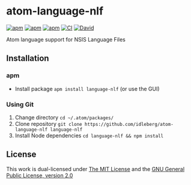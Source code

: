 # atom-language-nlf

[![apm](https://flat.badgen.net/apm/license/language-nlf)](https://atom.io/packages/language-nlf)
[![apm](https://flat.badgen.net/apm/v/language-nlf)](https://atom.io/packages/language-nlf)
[![apm](https://flat.badgen.net/apm/dl/language-nlf)](https://atom.io/packages/language-nlf)
[![CI](https://img.shields.io/github/workflow/status/idleberg/atom-language-nlf/CI?style=flat-square)](https://github.com/idleberg/atom-language-nlf/actions)
[![David](https://flat.badgen.net/david/dev/idleberg/atom-language-nlf)](https://david-dm.org/idleberg/atom-language-nlf?type=dev)

Atom language support for NSIS Language Files

## Installation

### apm

* Install package `apm install language-nlf` (or use the GUI)

### Using Git

1. Change directory `cd ~/.atom/packages/`
2. Clone repository `git clone https://github.com/idleberg/atom-language-nlf language-nlf`
3. Install Node dependencies `cd language-nlf && npm install`

## License

This work is dual-licensed under [The MIT License](https://opensource.org/licenses/MIT) and the [GNU General Public License, version 2.0](https://opensource.org/licenses/GPL-2.0)
